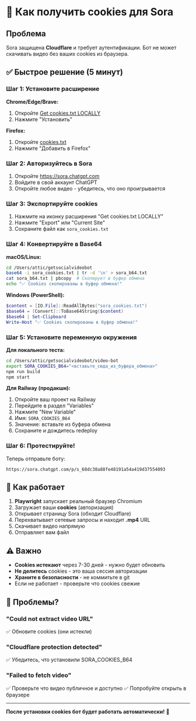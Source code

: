 # 🍪 Как получить cookies для Sora

## Проблема
Sora защищена **Cloudflare** и требует аутентификации. Бот не может скачивать видео без ваших cookies из браузера.

## ✅ Быстрое решение (5 минут)

### Шаг 1: Установите расширение

**Chrome/Edge/Brave:**
1. Откройте [Get cookies.txt LOCALLY](https://chromewebstore.google.com/detail/get-cookiestxt-locally/cclelndahbckbenkjhflpdbgdldlbecc)
2. Нажмите "Установить"

**Firefox:**
1. Откройте [cookies.txt](https://addons.mozilla.org/en-US/firefox/addon/cookies-txt/)
2. Нажмите "Добавить в Firefox"

### Шаг 2: Авторизуйтесь в Sora

1. Откройте https://sora.chatgpt.com
2. Войдите в свой аккаунт ChatGPT
3. Откройте любое видео - убедитесь, что оно проигрывается

### Шаг 3: Экспортируйте cookies

1. Нажмите на иконку расширения "Get cookies.txt LOCALLY"
2. Нажмите "Export" или "Current Site"
3. Сохраните файл как `sora_cookies.txt`

### Шаг 4: Конвертируйте в Base64

**macOS/Linux:**
```bash
cd /Users/attic/getsocialvideobot
base64 -i sora_cookies.txt | tr -d '\n' > sora_b64.txt
cat sora_b64.txt | pbcopy  # Скопирует в буфер обмена
echo "✅ Cookies скопированы в буфер обмена!"
```

**Windows (PowerShell):**
```powershell
$content = [IO.File]::ReadAllBytes("sora_cookies.txt")
$base64 = [Convert]::ToBase64String($content)
$base64 | Set-Clipboard
Write-Host "✅ Cookies скопированы в буфер обмена!"
```

### Шаг 5: Установите переменную окружения

**Для локального теста:**
```bash
cd /Users/attic/getsocialvideobot/video-bot
export SORA_COOKIES_B64="<вставьте_сюда_из_буфера_обмена>"
npm run build
npm start
```

**Для Railway (продакшн):**
1. Откройте ваш проект на Railway
2. Перейдите в раздел "Variables"
3. Нажмите "New Variable"
4. Имя: `SORA_COOKIES_B64`
5. Значение: вставьте из буфера обмена
6. Сохраните и дождитесь redeploy

### Шаг 6: Протестируйте!

Теперь отправьте боту:
```
https://sora.chatgpt.com/p/s_68dc38a88fe48191a54a419d37554093
```

## 🔧 Как работает

1. **Playwright** запускает реальный браузер Chromium
2. Загружает ваши **cookies** (авторизация)
3. Открывает страницу Sora (обходит Cloudflare)
4. Перехватывает сетевые запросы и находит **.mp4** URL
5. Скачивает видео напрямую
6. Отправляет вам файл

## ⚠️ Важно

- **Cookies истекают** через 7-30 дней - нужно будет обновить
- **Не делитесь** cookies - это ваша сессия авторизации
- **Храните в безопасности** - не коммитьте в git
- Если не работает - проверьте что cookies свежие

## 🐛 Проблемы?

### "Could not extract video URL"
✅ Обновите cookies (они истекли)

### "Cloudflare protection detected"  
✅ Убедитесь, что установили SORA_COOKIES_B64

### "Failed to fetch video"
✅ Проверьте что видео публичное и доступно
✅ Попробуйте открыть в браузере

---

**После установки cookies бот будет работать автоматически!** 🚀




